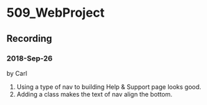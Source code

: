 # 509_WebProject

## Recording

### 2018-Sep-26
by Carl

1. Using a type of nav to building Help & Support page looks good.
2. Adding a class makes the text of nav align the bottom.
